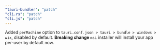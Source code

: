```yaml
---
"tauri-bundler": "patch"
"cli.rs": "patch"
"cli.js": "patch"
---
```


Added `perMachine` option to `tauri.conf.json > tauri > bundle > windows > wix`, disabled by default.
**Breaking change** `msi` installer will install your app per-user by default now.


